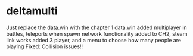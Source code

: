 # deltamulti
Just replace the data.win with the chapter 1 data.win
added multiplayer in battles, teleports when spawn
network functionality added to CH2, steam link works
added 3 player, and a menu to choose how many people are playing
Fixed:
Collision issues!!
